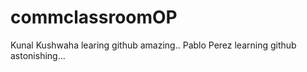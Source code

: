 # commclassroomOP

Kunal Kushwaha learing github amazing..
Pablo Perez learning github astonishing...